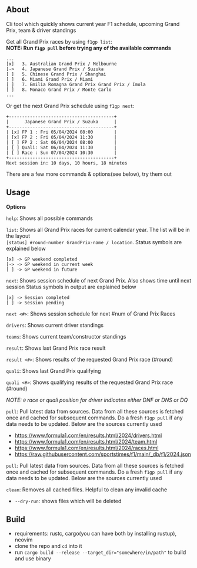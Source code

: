 ## About

Cli tool which quickly shows current year F1 schedule, upcoming Grand Prix, team & driver standings

Get all Grand Prix races by using `f1gp list`:\
**NOTE: Run `f1gp pull` before trying any of the available commands**

```
...
[x]   3. Australian Grand Prix / Melbourne
[->   4. Japanese Grand Prix / Suzuka
[ ]   5. Chinese Grand Prix / Shanghai
[ ]   6. Miami Grand Prix / Miami
[ ]   7. Emilia Romagna Grand Prix Grand Prix / Imola
[ ]   8. Monaco Grand Prix / Monte Carlo
...
```

Or get the next Grand Prix schedule using `f1gp next`:

```
+----------------------------------------+
|      Japanese Grand Prix / Suzuka      |
+----------------------------------------+
| [x] FP 1 : Fri 05/04/2024 08:00        |
| [x] FP 2 : Fri 05/04/2024 11:30        |
| [ ] FP 2 : Sat 06/04/2024 08:00        |
| [ ] Quali: Sat 06/04/2024 11:30        |
| [ ] Race : Sun 07/04/2024 10:30        |
+----------------------------------------+
Next session in: 10 days, 10 hours, 18 minutes
```

There are a few more commands & options(see below), try them out

## Usage

**Options**

`help`: Shows all possible commands

`list`: Shows all Grand Prix races for current calendar year. The list will be in the layout\
`[status] #round-number GrandPrix-name / location`. Status symbols are explained below

```
[x] -> GP weekend completed
[-> -> GP weekend in current week
[ ] -> GP weekend in future
```

`next`: Shows session schedule of next Grand Prix. Also shows time until next session
Status symbols in output are explained below

```
[x] -> Session completed
[ ] -> Session pending
```

`next <#>`: Shows session schedule for next #num of Grand Prix Races

`drivers`: Shows current driver standings

`teams`: Shows current team/constructor standings

`result`: Shows last Grand Prix race result

`result <#>`: Shows results of the requested Grand Prix race (#round)

`quali`: Shows last Grand Prix qualifying

`quali <#>`: Shows qualifying results of the requested Grand Prix race (#round)

_NOTE: `0` race or quali position for driver indicates either DNF or DNS or DQ_

`pull`: Pull latest data from sources. Data from all these sources is fetched once and cached for subsequent commands. Do a fresh `f1gp pull` if any data needs to be updated. Below are the sources currently used

- https://www.formula1.com/en/results.html/2024/drivers.html
- https://www.formula1.com/en/results.html/2024/team.html
- https://www.formula1.com/en/results.html/2024/races.html
- https://raw.githubusercontent.com/sportstimes/f1/main/_db/f1/2024.json

`pull`: Pull latest data from sources. Data from all these sources is fetched once and cached for subsequent commands. Do a fresh `f1gp pull` if any data needs to be updated. Below are the sources currently used

`clean`: Removes all cached files. Helpful to clean any invalid cache
 - `--dry-run`: shows files which will be deleted
## Build

- requirements: rustc, cargo(you can have both by installing rustup), neovim
- clone the repo and `cd` into it
- run `cargo build --release --target_dir="somewhere/in/path"` to build and use binary

